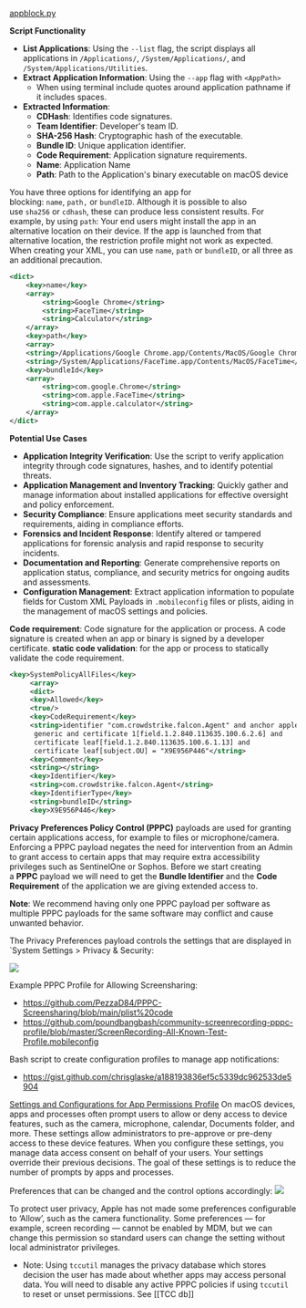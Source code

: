 

[appblock.py](https://gist.github.com/cspence001/e8ef293a1a70d58d6895399483371788)

**Script Functionality**

- **List Applications**: Using the `--list` flag, the script displays all applications in `/Applications/`, `/System/Applications/`, and `/System/Applications/Utilities`.
- **Extract Application Information**: Using the `--app` flag with `<AppPath>`
	- When using terminal include quotes around application pathname if it includes spaces.
- **Extracted Information**:
    - **CDHash**: Identifies code signatures.
    - **Team Identifier**: Developer's team ID.
    - **SHA-256 Hash**: Cryptographic hash of the executable.
    - **Bundle ID**: Unique application identifier.
    - **Code Requirement**: Application signature requirements.
    - **Name**: Application Name
    - **Path**: Path to the Application's binary executable on macOS device

You have three options for identifying an app for blocking: `name`, `path,` or `bundleID`. Although it is possible to also use `sha256` or `cdhash`, these can produce less consistent results. 
For example, by using `path`: Your end users might install the app in an alternative location on their device. If the app is launched from that alternative location, the restriction profile might not work as expected.
When creating your XML, you can use `name`, `path` or `bundleID`, or all three as an additional precaution.

```xml
<dict>
	<key>name</key> 
	<array>
		<string>Google Chrome</string> 
		<string>FaceTime</string> 
		<string>Calculator</string>
	</array> 
	<key>path</key> 
	<array>
	<string>/Applications/Google Chrome.app/Contents/MacOS/Google Chrome</string>
	<string>/System/Applications/FaceTime.app/Contents/MacOS/FaceTime</string>     <string>/System/Applications/Calculator.app/Contents/Mac0S/Calculator</string>     </array> 
	<key>bundleId</key> 
	<array>
		<string>com.google.Chrome</string> 
		<string>com.apple.FaceTime</string> 
		<string>com.apple.calculator</string>
	</array> 
</dict>
```

**Potential Use Cases**

- **Application Integrity Verification**: Use the script to verify application integrity through code signatures, hashes, and to identify potential threats.
- **Application Management and Inventory Tracking**: Quickly gather and manage information about installed applications for effective oversight and policy enforcement.
- **Security Compliance**: Ensure applications meet security standards and requirements, aiding in compliance efforts.
- **Forensics and Incident Response**: Identify altered or tampered applications for forensic analysis and rapid response to security incidents.
- **Documentation and Reporting**: Generate comprehensive reports on application status, compliance, and security metrics for ongoing audits and assessments.
- **Configuration Management**: Extract application information to populate fields for Custom XML Payloads in `.mobileconfig` files or plists, aiding in the management of macOS settings and policies.


**Code requirement**: Code signature for the application or process.
A code signature is created when an app or binary is signed by a developer certificate.
**static code validation**: for the app or process to statically validate the code requirement.

```xml
<key>SystemPolicyAllFiles</key> 
     <array> 
     <dict> 
     <key>Allowed</key> 
     <true/> 
     <key>CodeRequirement</key> 
	 <string>identifier "com.crowdstrike.falcon.Agent" and anchor apple 
      generic and certificate 1[field.1.2.840.113635.100.6.2.6] and      
      certificate leaf[field.1.2.840.113635.100.6.1.13] and 
      certificate leaf[subject.OU] = "X9E956P446"</string>      
	 <key>Comment</key> 
     <string></string> 
     <key>Identifier</key> 
	 <string>com.crowdstrike.falcon.Agent</string> 
	 <key>IdentifierType</key> 
     <string>bundleID</string>
     <key>X9E956P446</key>
```

**Privacy Preferences Policy Control (PPPC)** payloads are used for granting certain applications access, for example to files or microphone/camera. Enforcing a PPPC payload negates the need for intervention from an Admin to grant access to certain apps that may require extra accessibility privileges such as SentinelOne or Sophos. Before we start creating a **PPPC** payload we will need to get the **Bundle Identifier** and the **Code Requirement** of the application we are giving extended access to.

**Note**: We recommend having only one PPPC payload per software as multiple PPPC payloads for the same software may conflict and cause unwanted behavior.

The Privacy Preferences payload controls the settings that are displayed in `System Settings > Privacy & Security:

![](https://support.addigy.com/hc/article_attachments/32515750170131)

Example PPPC Profile for Allowing Screensharing:
- https://github.com/PezzaD84/PPPC-Screensharing/blob/main/plist%20code
- https://github.com/poundbangbash/community-screenrecording-pppc-profile/blob/master/ScreenRecording-All-Known-Test-Profile.mobileconfig

Bash script to create configuration profiles to manage app notifications:
- https://gist.github.com/chrisglaske/a188193836ef5c5339dc962533de5904


[Settings and Configurations for App Permissions Profile](https://learn.microsoft.com/en-us/mem/intune/configuration/device-restrictions-macos#privacy-preferences)
On macOS devices, apps and processes often prompt users to allow or deny access to device features, such as the camera, microphone, calendar, Documents folder, and more. These settings allow administrators to pre-approve or pre-deny access to these device features. When you configure these settings, you manage data access consent on behalf of your users. Your settings override their previous decisions.
The goal of these settings is to reduce the number of prompts by apps and processes.

Preferences that can be changed and the control options accordingly:
![](https://miro.medium.com/v2/resize:fit:700/1*JQJe4qmh6rCivkQtJsah1g.png)

To protect user privacy, Apple has not made some preferences configurable to ‘Allow’, such as the camera functionality. Some preferences — for example, screen recording — cannot be enabled by MDM, but we can change this permission so standard users can change the setting without local administrator privileges.

* Note: Using `tccutil` manages the privacy database which stores decision the user has made about whether apps may access personal data. You will need to disable any active PPPC policies if using `tccutil` to reset or unset permissions. See [[TCC db]]
